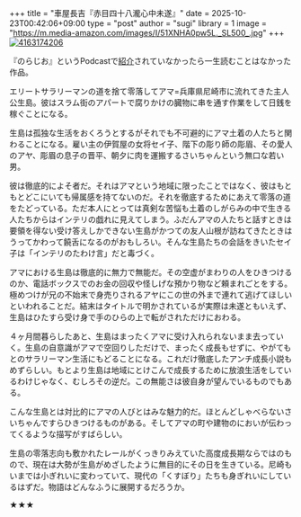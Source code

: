 +++
title = "車屋長吉『赤目四十八瀧心中未遂』"
date = 2025-10-23T00:42:06+09:00
type = "post"
author = "sugi"
library = 1
image = "https://m.media-amazon.com/images/I/51XNHA0pw5L._SL500_.jpg"
+++
<a href="https://www.amazon.co.jp/dp/4163174206/?tag=chezsugi-22" target="_blank"><img src="https://m.media-amazon.com/images/I/51XNHA0pw5L._SL500_.jpg" alt="4163174206" border="0" class="alignleft" /></a>

『のらじお』というPodcastで<a href="https://podcasts.apple.com/jp/podcast/%E3%81%AE%E3%82%89%E3%81%98%E3%81%8A/id1567125177?i=1000722028390" target="_blank">紹介</a>されていなかったら一生読むことはなかった作品。

エリートサラリーマンの道を捨て零落してアマ=兵庫県尼崎市に流れてきた主人公生島。彼はスラム街のアパートで腐りかけの臓物に串を通す作業をして日銭を稼ぐことになる。

生島は孤独な生活をおくろうとするがそれでも不可避的にアマ土着の人たちと関わることになる。雇い主の伊賀屋の女将セイ子、階下の彫り師の彫眉、その愛人のアヤ、彫眉の息子の晋平、朝夕に肉を運搬するさいちゃんという無口な若い男。

彼は徹底的によそ者だ。それはアマという地域に限ったことではなく、彼はもともとどこにいても帰属感を持てないのだ。それを徹底するためにあえて零落の道をたどっている。ただ本人にとっては真剣な苦悩も土着のしがらみの中で生きる人たちからはインテリの戯れに見えてしまう。ふだんアマの人たちと話すときは要領を得ない受け答えしかできない生島がかつての友人山根が訪ねてきたときはうってかわって饒舌になるのがおもしろい。そんな生島たちの会話をきいたセイ子は「インテリのたわけ言」だと毒づく。

アマにおける生島は徹底的に無力で無能だ。その空虚がまわりの人をひきつけるのか、電話ボックスでのお金の回収や怪しげな預かり物など頼まれごとをする。極めつけが兄の不始末で身売りされるアヤにこの世の外まで連れて逃げてほしいといわれることだ。結末はタイトルで明かされているが実際は未遂ともいえず、生島はひたすら受け身で手のひらの上で転がされただけにおわる。

４ヶ月間暮らしたあと、生島はまったくアマに受け入れられないまま去っていく。生島の自意識がアマで空回りしただけで、まったく成長もせずに、やがてもとのサラリーマン生活にもどることになる。これだけ徹底したアンチ成長小説もめずらしい。もとより生島は地域にとけこんで成長するために放浪生活をしているわけじゃなく、むしろその逆だ。この無能さは彼自身が望んでいるものでもある。

こんな生島とは対比的にアマの人びとはみな魅力的だ。ほとんどしゃべらないさいちゃんですらひきつけるものがある。そしてアマの町や建物のにおいが伝わってくるような描写がすばらしい。

生島の零落志向も敷かれたレールがくっきりみえていた高度成長期ならではのもので、現在は大勢が生島がめざしたように無目的にその日を生きている。尼崎もいまでは小ぎれいに変わっていて、現代の「くすぼり」たちも身ぎれいにしているはずだ。物語はどんなふうに展開するだろうか。

★★★
